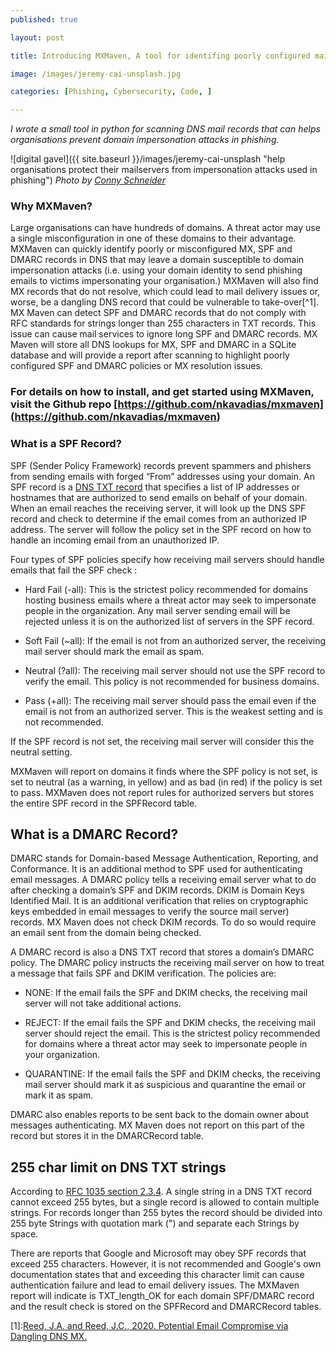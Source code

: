 ```yaml
---
published: true

layout: post

title: Introducing MXMaven, A tool for identifing poorly configured mail server DNS records

image: /images/jeremy-cai-unsplash.jpg

categories: [Phishing, Cybersecurity, Code, ]

---
```


_I wrote a small tool in python for scanning DNS mail records that can helps organisations prevent domain impersonation attacks in phishing._

![digital gavel]({{ site.baseurl }}/images/jeremy-cai-unsplash "help organisations protect their mailservers from impersonation attacks used in phishing") 
_Photo by [Conny Schneider](https://unsplash.com/@choys_)_   



###  Why MXMaven?
Large organisations can have hundreds of domains. A threat actor may use a single misconfiguration in one of these domains to their advantage. MXMaven can quickly identify poorly or misconfigured MX, SPF and DMARC records in DNS that may leave a domain susceptible to domain impersonation attacks (i.e. using your domain identity to send phishing emails to victims impersonating your organisation.) MXMaven will also find MX records that do not resolve, which could lead to mail delivery issues or, worse, be a dangling DNS record that could be vulnerable to take-over[^1]. MX Maven can detect SPF and DMARC records that do not comply with RFC standards for strings longer than 255 characters in TXT records. This issue can cause mail services to ignore long SPF and DMARC records. MX Maven will store all DNS lookups for MX, SPF and DMARC in a SQLite database and will provide a report after scanning to highlight poorly configured SPF and DMARC policies or MX resolution issues.

### For details on how to install, and get started using MXMaven, visit the Github repo [https://github.com/nkavadias/mxmaven]  (https://github.com/nkavadias/mxmaven)

### What is a SPF Record?

SPF (Sender Policy Framework) records prevent spammers and phishers from sending emails with forged “From” addresses using your domain. An SPF record is a [DNS TXT record](https://www.cloudflare.com/learning/dns/dns-records/dns-txt-record/) that specifies a list of IP addresses or hostnames that are authorized to send emails on behalf of your domain. When an email reaches the receiving server, it will look up the DNS SPF record and check to determine if the email comes from an authorized IP address. The server will follow the policy set in the SPF record on how to handle an incoming email from an unauthorized IP.

Four types of SPF policies specify how receiving mail servers should handle emails that fail the SPF check :

- Hard Fail (-all): This is the strictest policy recommended for domains hosting business emails where a threat actor may seek to impersonate people in the organization. Any mail server sending email will be rejected unless it is on the authorized list of servers in the SPF record.

- Soft Fail (~all): If the email is not from an authorized server, the receiving mail server should mark the email as spam.

- Neutral (?all): The receiving mail server should not use the SPF record to verify the email. This policy is not recommended for business domains.

- Pass (+all): The receiving mail server should pass the email even if the email is not from an authorized server. This is the weakest setting and is not recommended.

If the SPF record is not set, the receiving mail server will consider this the neutral setting.

MXMaven will report on domains it finds where the SPF policy is not set, is set to neutral (as a warning, in yellow) and as bad (in red) if the policy is set to pass. MXMaven does not report rules for authorized servers but stores the entire SPF record in the SPFRecord table.

## What is a DMARC Record?
DMARC stands for Domain-based Message Authentication, Reporting, and Conformance. It is an additional method to SPF used for authenticating email messages. A DMARC policy tells a receiving email server what to do after checking a domain’s SPF and DKIM  records. DKIM is Domain Keys Identified Mail. It is an additional verification that relies on cryptographic keys embedded in email messages to verify the source mail server) records. MX Maven does not check DKIM records. To do so would require an email sent from the domain being checked.

A DMARC record is also a DNS TXT record that stores a domain’s DMARC policy. The DMARC policy instructs the receiving mail server on how to treat a message that fails SPF and DKIM verification. The policies are:

- NONE: If the email fails the SPF and DKIM checks, the receiving mail server will not take additional actions.

- REJECT: If the email fails the SPF and DKIM checks, the receiving mail server should reject the email. This is the strictest policy recommended for domains where a threat actor may seek to impersonate people in your organization.

- QUARANTINE: If the email fails the SPF and DKIM checks, the receiving mail server should mark it as suspicious and quarantine the email or mark it as spam.

DMARC also enables reports to be sent back to the domain owner about messages authenticating. MX Maven does not report on this part of the record but stores it in the DMARCRecord table.

## 255 char limit on DNS TXT strings
According to [RFC 1035 section 2.3.4](https://datatracker.ietf.org/doc/html/rfc1035#section-2.3.4). A single string in a DNS TXT record cannot exceed 255 bytes, but a single record is allowed to contain multiple strings. For records longer than 255 bytes the record should be divided into 255 byte Strings with quotation mark (") and separate each Strings by space.

There are reports that Google and Microsoft may obey SPF records that exceed 255 characters. However, it is not recommended and Google's own documentation states that and exceeding this character limit can cause authentication failure and lead to email delivery issues.
The MXMaven report will indicate is TXT_length_OK for each domain SPF/DMARC record and the result check is stored on the SPFRecord and DMARCRecord tables.


[1]:[Reed, J.A. and Reed, J.C., 2020. Potential Email Compromise via Dangling DNS MX.](https://www.dnsinstitute.com/research/dangling-mx/dangling-mx-202007.pdf)